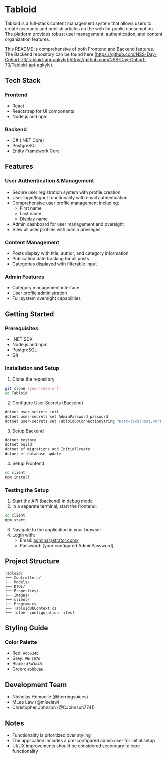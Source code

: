 # Tabloid

Tabloid is a full-stack content management system that allows users to create accounts and publish articles on the web for public consumption. The platform provides robust user management, authentication, and content organization features.

This README is comprehensive of both Frontend and Backend features. The Backend repository can be found here [https://github.com/NSS-Day-Cohort-73/Tabloid-api-aqkylv](https://github.com/NSS-Day-Cohort-73/Tabloid-api-aqkylv).

## Tech Stack

### Frontend
- React
- Reactstrap for UI components
- Node.js and npm

### Backend
- C# (.NET Core)
- PostgreSQL
- Entity Framework Core

## Features

### User Authentication & Management
- Secure user registration system with profile creation
- User login/logout functionality with email authentication
- Comprehensive user profile management including:
  - First name
  - Last name
  - Display name
- Admin dashboard for user management and oversight
- View all user profiles with admin privileges

### Content Management
- Posts display with title, author, and category information
- Publication date tracking for all posts
- Categories displayed with filterable input


### Admin Features
- Category management interface
- User profile administration
- Full system oversight capabilities

## Getting Started

### Prerequisites
- .NET SDK
- Node.js and npm
- PostgreSQL
- Git

### Installation and Setup

1. Clone the repository
```bash
git clone [your-repo-url]
cd Tabloid
```

2. Configure User Secrets (Backend)
```bash
dotnet user-secrets init
dotnet user-secrets set AdminPassword password
dotnet user-secrets set TabloidDbConnectionString "Host=localhost;Port=5432;Username=postgres;Password=password;Database=Tabloid"
```

3. Setup Backend
```bash
dotnet restore
dotnet build
dotnet ef migrations add InitialCreate
dotnet ef database update
```

4. Setup Frontend
```bash
cd client
npm install
```

### Testing the Setup

1. Start the API (backend) in debug mode
2. In a separate terminal, start the frontend:
```bash
cd client
npm start
```
3. Navigate to the application in your browser
4. Login with:
   - Email: admina@strator.comx
   - Password: [your configured AdminPassword]

## Project Structure
```
Tabloid/
├── Controllers/
├── Models/
├── DTOs/
├── Properties/
├── Images/
├── client/
├── Program.cs
├── TabloidDbContext.cs
└── [other configuration files]
```

## Styling Guide

### Color Palette
- Red: `#db534b`
- Grey: `#6c767d`
- Black: `#343a40`
- Green: `#5bb8a6`

## Development Team
- Nicholas Homoelle (@herringvoices)
- MLee Law (@mleelaw)
- Christopher Johnson (@CJohnson7741)



## Notes

- Functionality is prioritized over styling
- The application includes a pre-configured admin user for initial setup
- UI/UX improvements should be considered secondary to core functionality